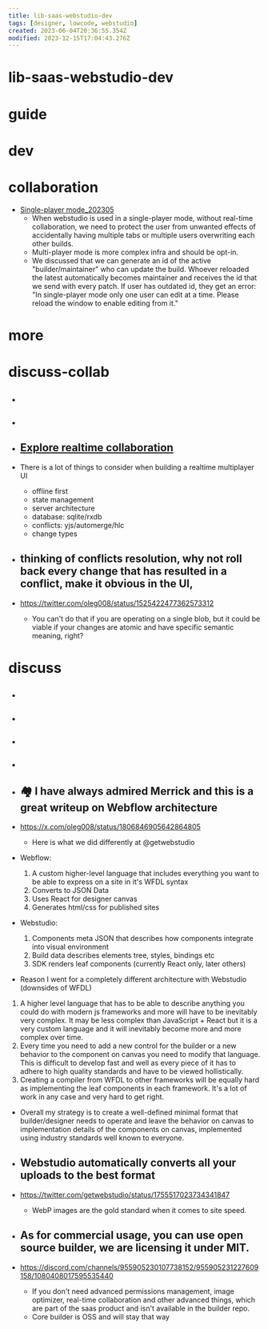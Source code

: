 ```yaml
---
title: lib-saas-webstudio-dev
tags: [designer, lowcode, webstudio]
created: 2023-06-04T20:36:55.354Z
modified: 2023-12-15T17:04:43.276Z
---
```


# lib-saas-webstudio-dev

# guide

# dev

# collaboration

- [Single-player mode_202305](https://github.com/webstudio-is/webstudio-builder/issues/1664)
  - When webstudio is used in a single-player mode, without real-time collaboration, we need to protect the user from unwanted effects of accidentally having multiple tabs or multiple users overwriting each other builds.
  - Multi-player mode is more complex infra and should be opt-in.
  - We discussed that we can generate an id of the active "builder/maintainer" who can update the build. Whoever reloaded the latest automatically becomes maintainer and receives the id that we send with every patch. If user has outdated id, they get an error: "In single-player mode only one user can edit at a time. Please reload the window to enable editing from it."
# more

# discuss-collab

- ## 

- ## 

- ## [Explore realtime collaboration](https://github.com/webstudio-is/webstudio-builder/issues/46)
- There is a lot of things to consider when building a realtime multiplayer UI
  - offline first
  - state management
  - server architecture
  - database: sqlite/rxdb
  - conflicts: yjs/automerge/hlc
  - change types

- ## thinking of conflicts resolution, why not roll back every change that has resulted in a conflict, make it obvious in the UI, 
- https://twitter.com/oleg008/status/1525422477362573312
  - You can't do that if you are operating on a single blob, but it could be viable if your changes are atomic and have specific semantic meaning, right?

# discuss
- ## 

- ## 

- ## 

- ## 

- ## 🏘️ I have always admired Merrick and this is a great writeup on Webflow architecture
- https://x.com/oleg008/status/1806846905642864805
  - Here is what we did differently at @getwebstudio
- Webflow:
  1. A custom higher-level language that includes everything you want to be able  to express on a site in it's WFDL syntax
  2. Converts to JSON Data
  3. Uses React for designer canvas
  4. Generates html/css for published sites
- Webstudio:
  1. Components meta JSON that describes how components integrate into visual environment 
  2. Build data describes elements tree, styles, bindings etc 
  3. SDK renders leaf components (currently React only, later others) 

- Reason I went for a completely different architecture with Webstudio (downsides of WFDL)
1. A higher level language that has to be able to describe anything you could do with modern js frameworks and more will have to be inevitably very complex. It may be less complex than JavaScript + 
React but it is a very custom language and it will inevitably become more and more complex over time.
2. Every time you need to add a new control for the builder or a new behavior to the component on canvas you need to modify that language. This is difficult to develop fast and well as every piece of it has to adhere to high quality standards and have to be viewed hollistically.
3. Creating a compiler from WFDL to other frameworks will be equally hard as implementing the leaf components in each framework. It's a lot of work in any case and very hard to get right.
- Overall my strategy is to create a well-defined minimal format that builder/designer needs to operate and leave the behavior on canvas to implementation details of the components on canvas, implemented using industry standards well known to everyone.

- ## Webstudio automatically converts all your uploads to the best format 
- https://twitter.com/getwebstudio/status/1755517023734341847
  - WebP images are the gold standard when it comes to site speed.

- ## As for commercial usage, you can use open source builder, we are licensing it under MIT. 
- https://discord.com/channels/955905230107738152/955905231227609158/1080408017595535440
  - If you don't need advanced permissions management, image optimizer, real-time collaboration and other advanced things, which are part of the saas product and isn't available in the builder repo.
  - Core builder is OSS and will stay that way
